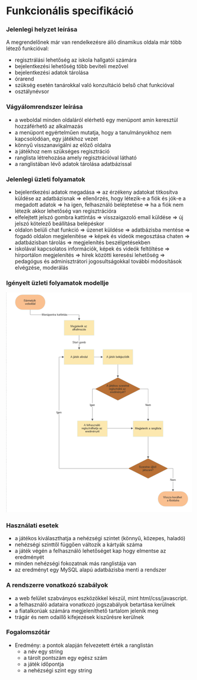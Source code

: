 # Funkcionális specifikáció

### Jelenlegi helyzet leírása
A megrendelőnek már van rendelkezésre álló dinamikus oldala már több létező funkcióval:
- regisztrálási lehetőség az iskola hallgatói számára
- bejelentkezési lehetőség több beviteli mezővel
- bejelentkezési adatok tárolása
- órarend 
- szükség esetén tanárokkal való konzultáció belső chat funkcióval
- osztálynévsor

### Vágyálomrendszer leírása
- a weboldal minden oldaláról elérhető egy menüpont amin keresztül hozzáférhető az alkalmazás
- a menüpont egyértelműen mutatja, hogy a tanulmányokhoz nem kapcsolódóan, egy játékhoz vezet
- könnyű visszanavigálni az előző oldalra
- a játékhoz nem szükséges regisztráció
- ranglista létrehozása amely regisztrációval látható
- a ranglistában lévő adatok tárolása adatbázissal

### Jelenlegi üzleti folyamatok
- bejelentkezési adatok megadása => az érzékeny adatokat titkosítva küldése az adatbázisnak => 
ellenőrzés, hogy létezik-e a fiók és jók-e a megadott adatok 
=> ha igen, felhasználó beléptetése
=> ha a fiók nem létezik akkor lehetőség van regisztrációra
- elfelejtett jelszó gombra kattintás => visszaigazoló email küldése => új jelszó kötelező beállítása belépéskor
- oldalon belüli chat funkció => üzenet küldése => adatbázisba mentése => fogadó oldalon megjelenítése
=> képek és videók megosztása chaten => adatbázisban tárolás => megjelenítés beszélgetésekben
- iskolával kapcsolatos információk, képek és videók feltöltése => hírportálon megjelenítés => hírek közötti keresési lehetőség
=> pedagógus és adminisztrátori jogosultságokkal további módosítások elvégzése, moderálás

### Igényelt üzleti folyamatok modellje
![folyamatábra](./funkspec_igenyelt_folyamatok.png)

### Használati esetek
- a játékos kiválaszthatja a nehézségi szintet (könnyű, közepes, haladó)
- nehézségi szinttől függően változik a kártyák száma
- a játék végén a felhasználó lehetőséget kap hogy elmentse az eredményét
- minden nehézségi fokozatnak más ranglistája van
- az eredményt egy MySQL alapú adatbázisba menti a rendszer

### A rendszerre vonatkozó szabályok
- a web felület szabványos eszközökkel készül, mint html/css/javascript.
- a felhasználó adataira vonatkozó jogszabályok betartása kerülnek
- a fiatalkorúak számára megjeleníthető tartalom jelenik meg
- trágár és nem odaillő kifejezések kiszűrésre kerülnek

### Fogalomszótár
- Eredmény: a pontok alapján felvezetett érték a ranglistán
	- a név egy string
	- a tárolt pontszám egy egész szám
	- a játék időpontja
	- a nehézségi szint egy string